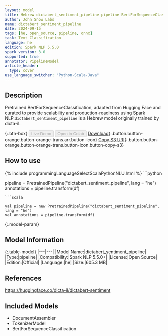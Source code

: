 ```yaml
---
layout: model
title: Hebrew dictabert_sentiment_pipeline pipeline BertForSequenceClassification from dicta-il
author: John Snow Labs
name: dictabert_sentiment_pipeline
date: 2024-09-15
tags: [he, open_source, pipeline, onnx]
task: Text Classification
language: he
edition: Spark NLP 5.5.0
spark_version: 3.0
supported: true
annotator: PipelineModel
article_header:
  type: cover
use_language_switcher: "Python-Scala-Java"
---
```


## Description

Pretrained BertForSequenceClassification, adapted from Hugging Face and curated to provide scalability and production-readiness using Spark NLP.`dictabert_sentiment_pipeline` is a Hebrew model originally trained by dicta-il.

{:.btn-box}
<button class="button button-orange" disabled>Live Demo</button>
<button class="button button-orange" disabled>Open in Colab</button>
[Download](https://s3.amazonaws.com/auxdata.johnsnowlabs.com/public/models/dictabert_sentiment_pipeline_he_5.5.0_3.0_1726376468309.zip){:.button.button-orange.button-orange-trans.arr.button-icon}
[Copy S3 URI](s3://auxdata.johnsnowlabs.com/public/models/dictabert_sentiment_pipeline_he_5.5.0_3.0_1726376468309.zip){:.button.button-orange.button-orange-trans.button-icon.button-copy-s3}

## How to use



<div class="tabs-box" markdown="1">
{% include programmingLanguageSelectScalaPythonNLU.html %}
```python

pipeline = PretrainedPipeline("dictabert_sentiment_pipeline", lang = "he")
annotations =  pipeline.transform(df)   

```
```scala

val pipeline = new PretrainedPipeline("dictabert_sentiment_pipeline", lang = "he")
val annotations = pipeline.transform(df)

```
</div>

{:.model-param}
## Model Information

{:.table-model}
|---|---|
|Model Name:|dictabert_sentiment_pipeline|
|Type:|pipeline|
|Compatibility:|Spark NLP 5.5.0+|
|License:|Open Source|
|Edition:|Official|
|Language:|he|
|Size:|605.3 MB|

## References

https://huggingface.co/dicta-il/dictabert-sentiment

## Included Models

- DocumentAssembler
- TokenizerModel
- BertForSequenceClassification